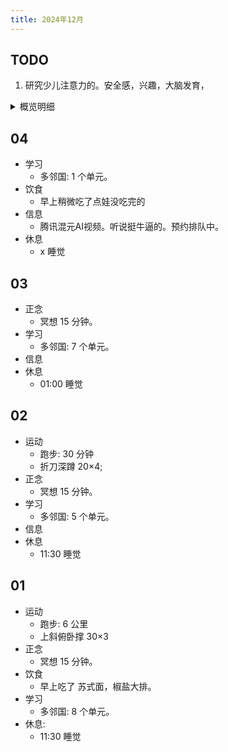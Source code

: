 ```yaml
---
title: 2024年12月
---
```


## TODO
1. 研究少儿注意力的。安全感，兴趣，大脑发育，

<details>
  <summary>概览明细</summary>

| 日期  | 体力锻炼(G*2) |  冥想(G*2) | 吃早饭(B*1)  | 吃夜宵(B*2)  | 熬夜(B*3)  |
|:----:|:------------:|:---------:|:-----------:|:------------:|:---------:|
|  03  |      0       |     0     |      0      |      0       |     0     |
|  03  |      0       |     1     |      0      |      0       |     1     |
|  02  |      1       |     1     |      0      |      0       |     0     |
|  01  |      1       |     1     |      1      |      0       |     0     |

## 概览
* 体力锻炼
  * 跑步。椭圆机 30 分钟 或 跑 6 公里。完成情况: 0/5-。 
  * 每周跑一次 10 公里。完成总数: 0/2-。
* 正念
  * 冥想 15 分钟。完成情况: 3/15+。 
  * 蹲坑不玩手机。剩余次数: 0/5-。
* 学习
  * 多邻国: 5+ 个单元。完成情况: 0/5-。
* 饮食: 
  * 不吃早饭。完成情况: 1/5-。
  * 不吃夜宵。完成情况: 0/5-。
* 休息: 
  * 不熬夜。11点30(尽量 11:15)之前睡觉。完成情况:  1/5-。
  * 看电 s视(感官刺激)。 完成情况: 0/5-。
* 信息
* 其他

## Template
* 运动
  * 跑步: 25 分钟
  * 上斜俯卧撑 30×3; 折刀深蹲 20×3; 坐姿屈膝 15×3
* 正念
  * 冥想 15 分钟。
* 学习
  * 多邻国: 7 个单元。
* 信息
* 休息
  * x 睡觉

</details>

## 04
* 学习
  * 多邻国: 1 个单元。
* 饮食
  * 早上稍微吃了点娃没吃完的
* 信息
  * 腾讯混元AI视频。听说挺牛逼的。预约排队中。
* 休息
  * x 睡觉

## 03
* 正念
  * 冥想 15 分钟。
* 学习
  * 多邻国: 7 个单元。
* 信息
* 休息
  * 01:00 睡觉

## 02
* 运动
  * 跑步: 30 分钟
  * 折刀深蹲 20×4;
* 正念
  * 冥想 15 分钟。
* 学习
  * 多邻国: 5 个单元。
* 信息
* 休息
  * 11:30 睡觉

## 01
* 运动
  * 跑步: 6 公里
  * 上斜俯卧撑 30×3
* 正念
  * 冥想 15 分钟。
* 饮食
  * 早上吃了 苏式面，椒盐大排。
* 学习
  * 多邻国: 8 个单元。
* 休息: 
  * 11:30 睡觉
